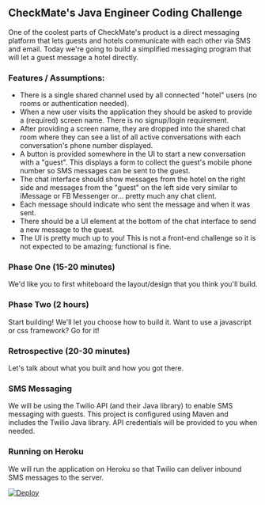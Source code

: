 ## CheckMate's Java Engineer Coding Challenge

One of the coolest parts of CheckMate's product is a direct messaging platform that lets guests and hotels communicate with each other via SMS and email.  Today we're going to build a simplified messaging program that will let a guest message a hotel directly.

### Features / Assumptions:
* There is a single shared channel used by all connected "hotel" users (no rooms or authentication needed).
* When a new user visits the application they should be asked to provide a (required) screen name.  There is no signup/login requirement.
* After providing a screen name, they are dropped into the shared chat room where they can see a list of all active conversations with each conversation's phone number displayed.
* A button is provided somewhere in the UI to start a new conversation with a "guest". This displays a form to collect the guest's mobile phone number so SMS messages can be sent to the guest.
* The chat interface should show messages from the hotel on the right side and messages from the "guest" on the left side very similar to iMessage or FB Messenger or… pretty much any chat client.
* Each message should indicate who sent the message and when it was sent.
* There should be a UI element at the bottom of the chat interface to send a new message to the guest.
* The UI is pretty much up to you! This is not a front-end challenge so it is not expected to be amazing; functional is fine.

### Phase One (15-20 minutes)
We'd like you to first whiteboard the layout/design that you think you'll build.

### Phase Two (2 hours)
Start building!  We'll let you choose how to build it.  Want to use a javascript or css framework? Go for it!

### Retrospective (20-30 minutes)
Let's talk about what you built and how you got there.

### SMS Messaging

We will be using the Twilio API (and their Java library) to enable SMS messaging
with guests. This project is configured using Maven and includes the Twilio
Java library. API credentials will be provided to you when needed.

### Running on Heroku

We will run the application on Heroku so that Twilio can deliver inbound SMS
messages to the server.

[![Deploy](https://www.herokucdn.com/deploy/button.png)](https://heroku.com/deploy)
